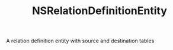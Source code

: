﻿---
uid: crmscript_ref_NSRelationDefinitionEntity
title: NSRelationDefinitionEntity
intellisense: Void.NSRelationDefinitionEntity
keywords: NSRelationDefinitionEntity
so.topic: reference
---

A relation definition entity with source and destination tables
